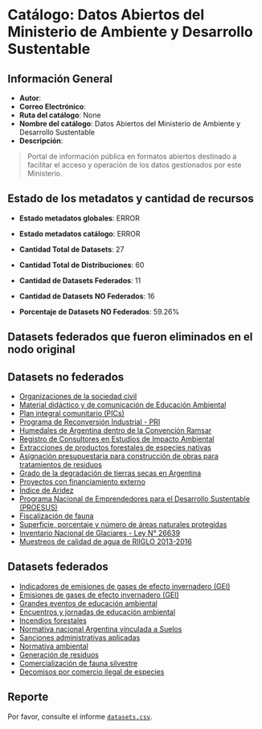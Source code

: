 
# Catálogo: Datos Abiertos del Ministerio de Ambiente y Desarrollo Sustentable

## Información General

- **Autor**: 
- **Correo Electrónico**: 
- **Ruta del catálogo**: None
- **Nombre del catálogo**: Datos Abiertos del Ministerio de Ambiente y Desarrollo Sustentable
- **Descripción**:

> Portal de información pública en formatos abiertos destinado a facilitar el acceso y operación de los datos gestionados por este Ministerio.

## Estado de los metadatos y cantidad de recursos

- **Estado metadatos globales**: ERROR
- **Estado metadatos catálogo**: ERROR
- **Cantidad Total de Datasets**: 27
- **Cantidad Total de Distribuciones**: 60

- **Cantidad de Datasets Federados**: 11
- **Cantidad de Datasets NO Federados**: 16
- **Porcentaje de Datasets NO Federados**: 59.26%

## Datasets federados que fueron eliminados en el nodo original



## Datasets no federados

- [Organizaciones de la sociedad civil](http://datos.ambiente.gob.ar/dataset/organizaciones-de-la-sociedad-civil)
- [Material didáctico y de comunicación de Educación Ambiental](http://datos.ambiente.gob.ar/dataset/material-didactico-y-de-comunicacion-de-educacion-ambiental)
- [Plan integral comunitario (PICs)](http://datos.ambiente.gob.ar/dataset/plan-integral-comunitario-pics)
- [Programa de Reconversión Industrial - PRI](http://datos.ambiente.gob.ar/dataset/programa-de-reconversion-industrial-pri)
- [Humedales de Argentina dentro de la Convención Ramsar](http://datos.ambiente.gob.ar/dataset/humedales-de-argentina-dentro-de-la-convencion-ramsar)
- [Registro de Consultores en Estudios de Impacto Ambiental](https://www.argentina.gob.ar/inscribirse-en-el-registro-de-consultores-en-estudios-de-impacto-ambiental)
- [Extracciones de productos forestales de especies nativas](http://datos.ambiente.gob.ar/dataset/extracciones-de-productos-forestales-de-especies-nativas)
- [Asignación presupuestaria para construcción de obras para tratamientos de residuos](http://observatoriorsu.ambiente.gob.ar)
- [Grado de la degradación de tierras secas en Argentina](www.desertificacion.gob.ar)
- [Proyectos con financiamiento externo](http://datos.ambiente.gob.ar/dataset/proyectos-con-financiamiento-externo)
- [Índice de Aridez](www.desertificacion.gob.ar)
- [Programa Nacional de Emprendedores para el Desarrollo Sustentable (PROESUS)](https://proesus.ambiente.gob.ar/)
- [Fiscalización de fauna](http://datos.ambiente.gob.ar/dataset/fiscalizacion-de-fauna)
- [Superficie, porcentaje y número de áreas naturales protegidas](http://datos.ambiente.gob.ar/dataset/superficie-porcentaje-y-numero-de-areas-naturales-protegidas)
- [Inventario Nacional de Glaciares - Ley N° 26639](www.glaciaresargentinos.gob.ar)
- [Muestreos de calidad de agua de RIIGLO 2013-2016](http://calidaddeagua.ambiente.gob.ar)

## Datasets federados

- [Indicadores de emisiones de gases de efecto invernadero (GEI)](https://inventariogei.ambiente.gob.ar/)
- [Emisiones de gases de efecto invernadero (GEI)](https://inventariogei.ambiente.gob.ar/)
- [Grandes eventos de educación ambiental](http://datos.ambiente.gob.ar/dataset/grandes-eventos-de-educacion-ambiental)
- [Encuentros y jornadas de educación ambiental](http://datos.ambiente.gob.ar/dataset/encuentros-y-jornadas-de-educacion-ambiental)
- [Incendios forestales](http://datos.ambiente.gob.ar/dataset/incendios-forestales)
- [Normativa nacional Argentina vinculada a Suelos](http://ambiente.gob.ar/suelos)
- [Sanciones administrativas aplicadas](http://datos.ambiente.gob.ar/dataset/sanciones-administrativas-aplicadas)
- [Normativa ambiental](http://datos.ambiente.gob.ar/dataset/normativa-ambiental)
- [Generación de residuos](http://observatoriorsu.ambiente.gob.ar)
- [Comercialización de fauna silvestre](http://datos.ambiente.gob.ar/dataset/comercializacion-de-fauna-silvestre)
- [Decomisos por comercio ilegal de especies](http://datos.ambiente.gob.ar/dataset/decomisos-por-comercio-ilegal-de-especies)

## Reporte

Por favor, consulte el informe [`datasets.csv`](datasets.csv).
